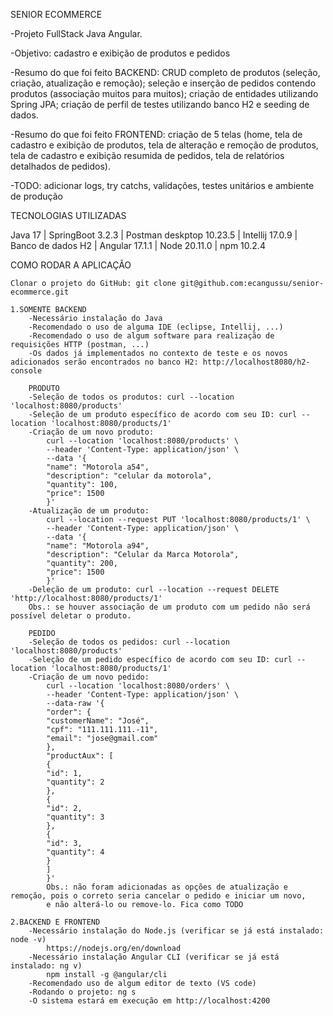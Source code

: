 SENIOR ECOMMERCE

-Projeto FullStack Java Angular.

-Objetivo: cadastro e exibição de produtos e pedidos

-Resumo do que foi feito BACKEND: CRUD completo de produtos (seleção, criação, atualização e remoção); 
seleção e inserção de pedidos contendo produtos (associação muitos para muitos); criação de 
entidades utilizando Spring JPA; criação de perfil de testes utilizando banco H2 e seeding de dados.

-Resumo do que foi feito FRONTEND: criação de 5 telas (home, tela de cadastro e exibição de produtos, 
tela de alteração e remoção de produtos, tela de cadastro e exibição resumida de pedidos, tela de relatórios
detalhados de pedidos).

-TODO: adicionar logs, try catchs, validações, testes unitários e ambiente de produção

TECNOLOGIAS UTILIZADAS

Java 17 | SpringBoot 3.2.3 | Postman deskptop 10.23.5 | Intellij 17.0.9 | Banco de dados H2 | Angular 17.1.1 | Node 20.11.0 | npm 10.2.4

COMO RODAR A APLICAÇÃO

    Clonar o projeto do GitHub: git clone git@github.com:ecangussu/senior-ecommerce.git

    1.SOMENTE BACKEND
        -Necessário instalação do Java
        -Recomendado o uso de alguma IDE (eclipse, Intellij, ...)
        -Recomendado o uso de algum software para realização de requisições HTTP (postman, ...)
        -Os dados já implementados no contexto de teste e os novos adicionados serão encontrados no banco H2: http://localhost8080/h2-console

        PRODUTO
        -Seleção de todos os produtos: curl --location 'localhost:8080/products'
        -Seleção de um produto específico de acordo com seu ID: curl --location 'localhost:8080/products/1'
        -Criação de um novo produto:
            curl --location 'localhost:8080/products' \
            --header 'Content-Type: application/json' \
            --data '{
            "name": "Motorola a54",
            "description": "celular da motorola",
            "quantity": 100,
            "price": 1500
            }'
        -Atualização de um produto:
            curl --location --request PUT 'localhost:8080/products/1' \
            --header 'Content-Type: application/json' \
            --data '{
            "name": "Motorola a94",
            "description": "Celular da Marca Motorola",
            "quantity": 200,
            "price": 1500
            }'
        -Deleção de um produto: curl --location --request DELETE 'http://localhost:8080/products/1'
        Obs.: se houver associação de um produto com um pedido não será possível deletar o produto.

        PEDIDO
        -Seleção de todos os pedidos: curl --location 'localhost:8080/products'
        -Seleção de um pedido específico de acordo com seu ID: curl --location 'localhost:8080/products/1'
        -Criação de um novo pedido:
            curl --location 'localhost:8080/orders' \
            --header 'Content-Type: application/json' \
            --data-raw '{
            "order": {
            "customerName": "José",
            "cpf": "111.111.111.-11",
            "email": "jose@gmail.com"
            },
            "productAux": [
            {
            "id": 1,
            "quantity": 2
            },
            {
            "id": 2,
            "quantity": 3
            },
            {
            "id": 3,
            "quantity": 4
            }
            ]
            }'
            Obs.: não foram adicionadas as opções de atualização e remoção, pois o correto seria cancelar o pedido e iniciar um novo,
            e não alterá-lo ou remove-lo. Fica como TODO

    2.BACKEND E FRONTEND
        -Necessário instalação do Node.js (verificar se já está instalado: node -v)
            https://nodejs.org/en/download
        -Necessário instalação Angular CLI (verificar se já está instalado: ng v)
            npm install -g @angular/cli
        -Recomendado uso de algum editor de texto (VS code)
        -Rodando o projeto: ng s
        -O sistema estará em execução em http://localhost:4200